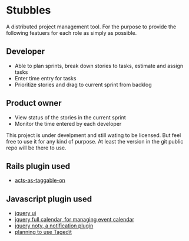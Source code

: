 Stubbles
====================

A distributed project management tool. For the purpose to provide the following featuers for each role as simply as possible.

Developer
---------------------
* Able to plan sprints, break down stories to tasks, estimate and assign tasks
* Enter time entry for tasks
* Prioritize stories and drag to current sprint from backlog

Product owner
---------------------
* View status of the stories in the current sprint
* Monitor the time entered by each developer

This project is under develpment and still wating to be licensed. But feel free to use it for any kind of purpose. At least the version in the git public repo will be there to use.

Rails plugin used
---------------------
* [acts-as-taggable-on](http://github.com/mbleigh/acts-as-taggable-on)

Javascript plugin used
---------------------
* [jquery ui](http://jqueryui.com)
* [jquery full calendar, for managing event calendar](http://arshaw.com/fullcalendar)
* [jquery noty, a notification plugin](http://needim.github.com/noty)
* [planning to use Tagedit](https://github.com/webworka/Tagedit)